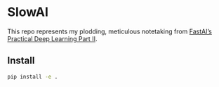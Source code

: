 # SlowAI

<!-- WARNING: THIS FILE WAS AUTOGENERATED! DO NOT EDIT! -->

This repo represents my plodding, meticulous notetaking from [FastAI’s
Practical Deep Learning Part II](https://course.fast.ai).

## Install

``` sh
pip install -e .
```
